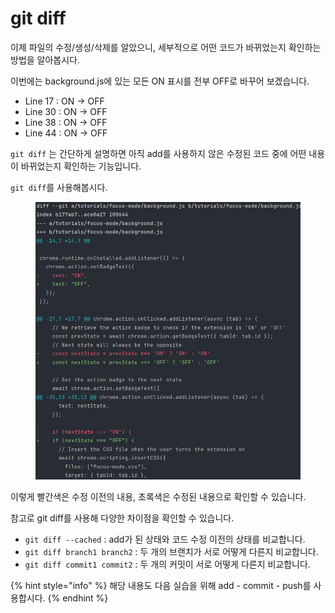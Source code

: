 # git diff

이제 파일의 수정/생성/삭제를 알았으니, 세부적으로 어떤 코드가 바뀌었는지 확인하는 방법을 알아봅시다.

이번에는 background.js에 있는 모든 ON 표시를 전부 OFF로 바꾸어 보겠습니다.

* Line 17 : ON → OFF
* Line 30 : ON → OFF
* Line 38 : ON → OFF
* Line 44 : ON → OFF

`git diff` 는 간단하게 설명하면 아직 add를 사용하지 않은 수정된 코드 중에 어떤 내용이 바뀌었는지 확인하는 기능입니다.

`git diff`를 사용해봅시다.

<figure><img src="../.gitbook/assets/image (3) (3).png" alt=""><figcaption></figcaption></figure>

이렇게 빨간색은 수정 이전의 내용, 초록색은 수정된 내용으로 확인할 수 있습니다.

참고로 git diff를 사용해 다양한 차이점을 확인할 수 있습니다.

* `git diff --cached` : add가 된 상태와 코드 수정 이전의 상태를 비교합니다.
* `git diff branch1 branch2` : 두 개의 브랜치가 서로 어떻게 다른지 비교합니다.
* `git diff commit1 commit2` : 두 개의 커밋이 서로 어떻게 다른지 비교합니다.



{% hint style="info" %}
해당 내용도 다음 실습을 위해 add - commit - push를 사용합시다.
{% endhint %}
